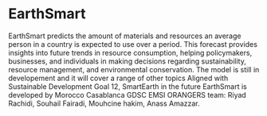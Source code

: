 # EarthSmart
EarthSmart predicts the amount of materials and resources an average person in a country is expected to use over a period. This forecast provides insights into future trends in resource consumption, helping policymakers, businesses, and individuals in making decisions regarding sustainability, resource management, and environmental conservation.
The model is still in developement and it will cover a range of other topics Aligned with Sustainable Development Goal 12, SmartEarth in the future
EarthSmart is developed by Morocco Casablanca GDSC EMSI ORANGERS team: Riyad Rachidi, Souhail Fairadi, Mouhcine hakim,  Anass Amazzar.
